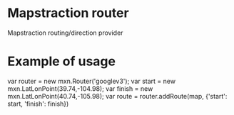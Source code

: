 Mapstraction router
====
Mapstraction routing/direction provider

Example of usage
====
var router = new mxn.Router('googlev3');
var start = new mxn.LatLonPoint(39.74,-104.98);
var finish = new mxn.LatLonPoint(40.74,-105.98);
var route = router.addRoute(map, {'start': start, 'finish': finish})

